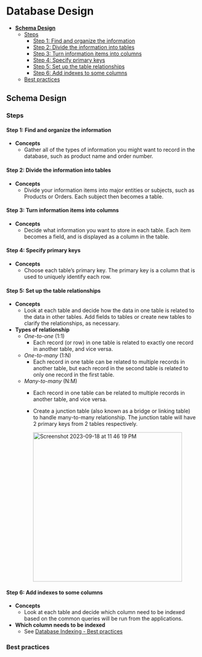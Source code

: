 # Database Design

- [**Schema Design**](#schema-design)
   - [Steps](#steps)
      - [Step 1: Find and organize the information](#step-1-find-and-organize-the-information)
      - [Step 2: Divide the information into tables](#step-2-divide-the-information-into-tables)
      - [Step 3: Turn information items into columns](#step-3-turn-information-items-into-columns)
      - [Step 4: Specify primary keys](#step-4-specify-primary-keys)
      - [Step 5: Set up the table relationships](#step-5-set-up-the-table-relationships)
      - [Step 6: Add indexes to some columns](#step-6-add-indexes-to-some-columns)
   - [Best practices](#best-practices)

## Schema Design
### Steps
#### Step 1: Find and organize the information
- **Concepts**
   - Gather all of the types of information you might want to record in the database, such as product name and order number.
 
#### Step 2: Divide the information into tables
- **Concepts**
   - Divide your information items into major entities or subjects, such as Products or Orders. Each subject then becomes a table.

#### Step 3: Turn information items into columns 
- **Concepts**
   - Decide what information you want to store in each table. Each item becomes a field, and is displayed as a column in the table. 

#### Step 4: Specify primary keys   
- **Concepts**
   - Choose each table’s primary key. The primary key is a column that is used to uniquely identify each row.

#### Step 5: Set up the table relationships 
- **Concepts**
   - Look at each table and decide how the data in one table is related to the data in other tables. Add fields to tables or create new tables to clarify the relationships, as necessary.
- **Types of relationship**
   - *One-to-one* (1:1)
      - Each record (or row) in one table is related to exactly one record in another table, and vice versa.
   - *One-to-many* (1:N)
      - Each record in one table can be related to multiple records in another table, but each record in the second table is related to only one record in the first table.
   - *Many-to-many* (N:M)
      - Each record in one table can be related to multiple records in another table, and vice versa.
      - Create a junction table (also known as a bridge or linking table) to handle many-to-many relationship. The junction table will have 2 primary keys from 2 tables respectively.

        <img width="395" alt="Screenshot 2023-09-18 at 11 46 19 PM" src="https://github.com/wuyichen24/system-design-knowledge/assets/8989447/a1e90152-54b4-487f-b03d-d852546d7087">

#### Step 6: Add indexes to some columns
- **Concepts**
   - Look at each table and decide which column need to be indexed based on the common queries will be run from the applications.
- **Which column needs to be indexed**
   - See [Database Indexing - Best practices](Database_Indexing.md#best-practices)

### Best practices
